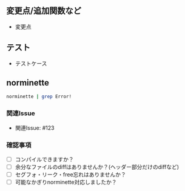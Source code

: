 ## 変更点/追加関数など <!-- 具体的な変更点や修正箇所を箇条書きでリストアップしてください。 -->
- 変更点

## テスト <!-- このPRに関連するテストケースやテスト方法を記載してください。 -->
- テストケース

## norminette <!-- norminetteエラーがあるファイルを記載してください。 -->

```bash
norminette | grep Error!
```

### 関連Issue <!-- このPRが関連するIssueやタスクをリンクしてください。以下のように記述します。 -->
- 関連Issue: #123

### 確認事項 <!-- このPRを出す前に、再度確認してください。 -->
+ [ ] コンパイルできますか？
+ [ ] 余分なファイルのdiffはありませんか？(ヘッダー部分だけのdiffなど)
+ [ ] セグフォ・リーク・free忘れはありませんか？
+ [ ] 可能なかぎりnorminette対応しましたか？
